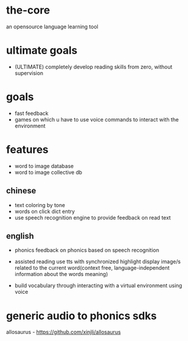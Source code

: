 # the-core
an opensource language learning tool

# ultimate goals
- (ULTIMATE) completely develop reading skills from zero, without supervision

# goals
- fast feedback
- games on which u have to use voice commands to interact with the environment

# features 

- word to image database
- word to image collective db

## chinese
- text coloring by tone
- words on click dict entry
- use speech recognition engine to provide feedback on read text

## english
- phonics
  feedback on phonics based on speech recognition
- assisted reading
  use tts with synchronized highlight
  display image/s related to the current word(context free, language-independent information about the words meaning)

- build vocabulary
through interacting with a virtual environment using voice

# generic audio to phonics sdks
allosaurus - https://github.com/xinjli/allosaurus
